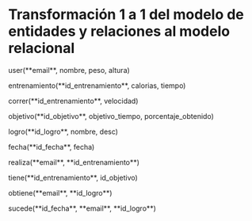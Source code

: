 # Transformación 1 a 1 del modelo de entidades y relaciones al modelo relacional



user(\*\*email\*\*, nombre, peso, altura)



entrenamiento(\*\*id\_entrenamiento\*\*, calorias, tiempo)



correr(\*\*id\_entrenamiento\*\*, velocidad)



objetivo(\*\*id\_objetivo\*\*, objetivo\_tiempo, porcentaje\_obtenido)



logro(\*\*id\_logro\*\*, nombre, desc)



fecha(\*\*id\_fecha\*\*, fecha)



realiza(\*\*email\*\*, \*\*id\_entrenamiento\*\*)



tiene(\*\*id\_entrenamiento\*\*, id\_objetivo)



obtiene(\*\*email\*\*, \*\*id\_logro\*\*)



sucede(\*\*id\_fecha\*\*, \*\*email\*\*, \*\*id\_logro\*\*)


